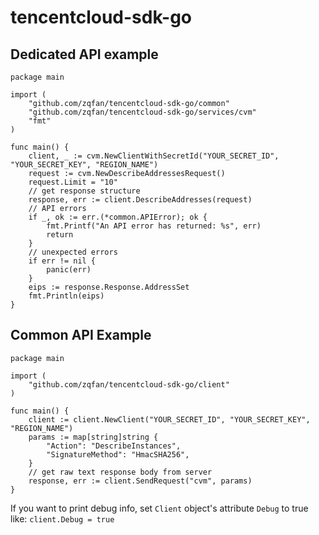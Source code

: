 # tencentcloud-sdk-go

## Dedicated API example

```
package main

import (
    "github.com/zqfan/tencentcloud-sdk-go/common"
    "github.com/zqfan/tencentcloud-sdk-go/services/cvm"
    "fmt"
)

func main() {
    client, _ := cvm.NewClientWithSecretId("YOUR_SECRET_ID", "YOUR_SECRET_KEY", "REGION_NAME")
    request := cvm.NewDescribeAddressesRequest()
    request.Limit = "10"
    // get response structure
    response, err := client.DescribeAddresses(request)
    // API errors
    if _, ok := err.(*common.APIError); ok {
        fmt.Printf("An API error has returned: %s", err)
        return
    }
    // unexpected errors
    if err != nil {
        panic(err)
    }
    eips := response.Response.AddressSet
    fmt.Println(eips)
}
```

## Common API Example

```
package main

import (
    "github.com/zqfan/tencentcloud-sdk-go/client"
)

func main() {
    client := client.NewClient("YOUR_SECRET_ID", "YOUR_SECRET_KEY", "REGION_NAME")
    params := map[string]string {
        "Action": "DescribeInstances",
        "SignatureMethod": "HmacSHA256",
    }
    // get raw text response body from server
    response, err := client.SendRequest("cvm", params)
}
```

If you want to print debug info, set ``Client`` object's attribute ``Debug`` to true like: ``client.Debug = true``
